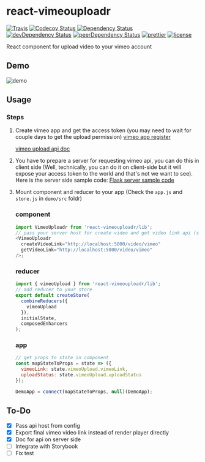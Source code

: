 # react-vimeouploadr

[![Travis][travis-badge]][travis]
[![Codecov Status][codecov-badge]][codecov]<!-- [![Github Tag][githubtag-badge]][githubtag] -->
[![Dependency Status][dependency-badge]][dependency]
[![devDependency Status][devdependency-badge]][devdependency]
[![peerDependency Status][peerdependency-badge]][peerdependency]
[![prettier][prettier-badge]][prettier]
[![license][license-badge]][license]

React component for upload video to your vimeo account

## Demo

![demo](http://g.recordit.co/lG2JE1ZXiY.gif)

## Usage

### Steps

1.  Create vimeo app and get the access token (you may need to wait for couple days to get the upload permission)
    [vimeo app register](https://developer.vimeo.com/apps)

    [vimeo upload api doc](https://developer.vimeo.com/api/upload/videos)

2.  You have to prepare a server for requesting vimeo api, you can do this in client side (Well, technically, you can do it on client-side but it will expose your access token to the world and that's not we want to see). Here is the server side sample code:
    [Flask server sample code](https://gist.github.com/ArvinH/42ad574cd8caf6ccd55afa7e2ad9c43a)

3.  Mount component and reducer to your app (Check the `app.js` and `store.js` in `demo/src` foldr)

    ### component

    ```js
    import VimeoUploadr from 'react-vimeouploadr/lib';
    // pass your server host for create video and get video link api (see the servier side code sample)
    <VimeoUploadr
      createVideoLink="http://localhost:5000/video/vimeo"
      getVideoLink="http://localhost:5000/video/vimeo"
    />;
    ```

    ### reducer

    ```js
    import { vimeoUpload } from 'react-vimeouploadr/lib';
    // add reducer to your store
    export default createStore(
      combineReducers({
        vimeoUpload
      }),
      initialState,
      composedEnhancers
    );
    ```

    ### app

    ```js
    // get props to state in component
    const mapStateToProps = state => ({
      vimeoLink: state.vimeoUpload.vimeoLink,
      uploadStatus: state.vimeoUpload.uploadStatus
    });

    DemoApp = connect(mapStateToProps, null)(DemoApp);
    ```

## To-Do

* [x] Pass api host from config
* [x] Export final vimeo video link instead of render player directly
* [x] Doc for api on server side
* [ ] Integrate with Storybook
* [ ] Fix test

[travis-badge]: https://img.shields.io/travis/ArvinH/react-vimeouploadr/master.svg?style=flat-square
[travis]: https://travis-ci.org/ArvinH/react-vimeouploadr
[codecov-badge]: https://img.shields.io/codecov/c/github/ArvinH/react-vimeouploadr.svg?style=flat-square
[codecov]: https://codecov.io/github/ArvinH/react-vimeouploadr?branch=master
[npm-badge]: https://img.shields.io/npm/v/react-vimeouploadr.svg?style=flat-square
[npm]: https://www.npmjs.com/package/react-vimeouploadr
[npm-downloads]: https://img.shields.io/npm/dt/react-vimeouploadr.svg?style=flat-square
[dependency-badge]: https://david-dm.org/ArvinH/react-vimeouploadr.svg?style=flat-square
[dependency]: https://david-dm.org/ArvinH/react-vimeouploadr
[devdependency-badge]: https://david-dm.org/ArvinH/react-vimeouploadr/dev-status.svg?style=flat-square
[devdependency]: https://david-dm.org/ArvinH/react-vimeouploadr#info=devDependencies
[peerdependency-badge]: https://david-dm.org/ArvinH/react-vimeouploadr/peer-status.svg?style=flat-square
[peerdependency]: https://david-dm.org/ArvinH/react-vimeouploadr#info=peerDependencies
[githubtag-badge]: https://img.shields.io/github/tag/ArvinH/react-vimeouploadr.svg?style=flat-square
[githubtag]: ./CHANGELOG.md
[license-badge]: https://img.shields.io/github/license/ArvinH/react-vimeouploadr.svg?style=flat-square
[license]: http://arvinh.mit-license.org/
[prettier-badge]: https://img.shields.io/badge/styled_with-prettier-ff69b4.svg?style=flat-square
[prettier]: https://github.com/prettier/prettier
